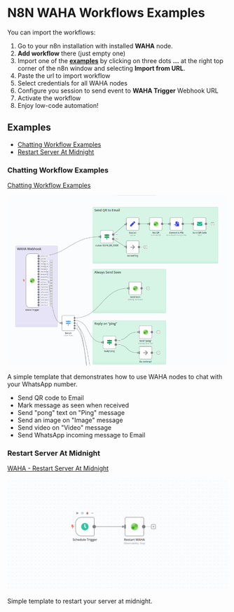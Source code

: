 # N8N WAHA Workflows Examples
You can import the workflows:
1. Go to your n8n installation with installed **WAHA** node.
2. **Add workflow** there (just empty one)
3. Import one of the [**examples**](./n8n-workflows) by clicking on three dots **...** at the right top corner
	 of the n8n window and selecting **Import from URL**.
4. Paste the url to import workflow
5. Select credentials for all WAHA nodes
6. Configure you session to send event to **WAHA Trigger** Webhook URL
7. Activate the workflow
8. Enjoy low-code automation!

## Examples
- [Chatting Workflow Examples](#chatting-workflow-examples)
- [Restart Server At Midnight](#restart-server-at-midnight)

### Chatting Workflow Examples
[Chatting Workflow Examples](https://raw.githubusercontent.com/devlikeapro/n8n-nodes-waha/master/n8n-workflows/WAHA___Workflow_Examples.json)

![](WAHA___Workflow_Examples.png)

A simple template that demonstrates how to use WAHA nodes to chat with your WhatsApp number.
- Send QR code to Email
- Mark message as seen when received
- Send "pong" text on "Ping" message
- Send an image on "Image" message
- Send video on "Video" message
- Send WhatsApp incoming message to Email

### Restart Server At Midnight
[WAHA - Restart Server At Midnight](https://raw.githubusercontent.com/devlikeapro/n8n-nodes-waha/master/n8n-workflows/WAHA___Restart_Server_At_Midnight.json)

![](WAHA___Restart_Server_At_Midnight.png)

Simple template to restart your server at midnight.

